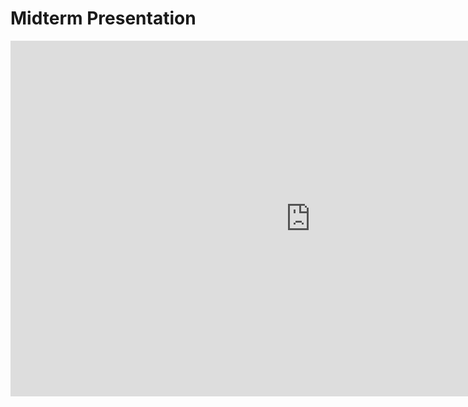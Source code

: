 # Midterm Presentation

<iframe src="https://docs.google.com/presentation/d/e/2PACX-1vRTav6EcN-3shsAVo9zcQt0iyPW2FWd0BafB73dkWH2lLsoyGdEYhlP8LgHFqoA71nO95Ce10Rjmf5j/embed?start=false&loop=false&delayms=3000" frameborder="0" width="960" height="569" allowfullscreen="true" mozallowfullscreen="true" webkitallowfullscreen="true"></iframe>
